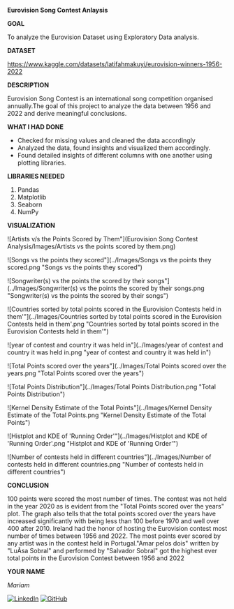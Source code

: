 

**Eurovision Song Contest Anlaysis**

**GOAL**

To analyze the Eurovision Dataset using Exploratory Data analysis.

**DATASET**

https://www.kaggle.com/datasets/latifahmakuyi/eurovision-winners-1956-2022

**DESCRIPTION**

Eurovision Song Contest is an international song competition organised annually.The goal of this project to analyze the data between 1956 and 2022 and derive meaningful conclusions.

**WHAT I HAD DONE**

* Checked for missing values and cleaned the data accordingly
* Analyzed the data, found insights and visualized them accordingly.
* Found detailed insights of different columns with one another using plotting libraries.


**LIBRARIES NEEDED**

1. Pandas
2. Matplotlib
3. Seaborn
4. NumPy

**VISUALIZATION**

![Artists v/s the Points Scored by Them"](Eurovision Song Contest Analysis/Images/Artists vs the points scored by them.png)

![Songs vs the points they scored"](../Images/Songs vs the points they scored.png "Songs vs the points they scored")

![Songwriter(s) vs the points the scored by their songs"](../Images/Songwriter(s) vs the points the scored by their songs.png "Songwriter(s) vs the points the scored by their songs")

![Countries sorted by total points scored in the Eurovision Contests held in them'"](../Images/Countries sorted by total points scored in the Eurovision Contests held in them'.png "Countries sorted by total points scored in the Eurovision Contests held in them'")

![year of contest and country it was held in"](../Images/year of contest and country it was held in.png "year of contest and country it was held in")

![Total Points scored over the years"](../Images/Total Points scored over the years.png "Total Points scored over the years")

![Total Points Distribution"](../Images/Total Points Distribution.png "Total Points Distribution")

![Kernel Density Estimate of the Total Points"](../Images/Kernel Density Estimate of the Total Points.png "Kernel Density Estimate of the Total Points")

![Histplot and KDE of 'Running Order'"](../Images/Histplot and KDE of 'Running Order'.png "Histplot and KDE of 'Running Order'")

![Number of contests held in different countries"](../Images/Number of contests held in different countries.png "Number of contests held in different countries")


**CONCLUSION**

100 points were scored the most number of times. The contest was not held in the year 2020 as is evident from the "Total Points scored over the years" plot. The graph also tells that the total points scored over the years have increased significantly with being less than 100 before 1970 and well over 400 after 2010. 
Ireland had the honor of hosting the Eurovision contest most number of times between 1956 and 2022.
The most points ever scored by any artist was in the contest held in Portugal."Amar pelos dois" written by "LuÃ­sa Sobral" and performed by "Salvador Sobral" got the highest ever total points in the Eurovision Contest between 1956 and 2022

**YOUR NAME**

*Mariam*

[![LinkedIn](https://img.shields.io/badge/linkedin-%230077B5.svg?style=for-the-badge&logo=linkedin&logoColor=white)](https://www.linkedin.com/in/mariam-m7084)  [![GitHub](https://img.shields.io/badge/github-%23121011.svg?style=for-the-badge&logo=github&logoColor=white)](https://github.com/mariam7084/)

